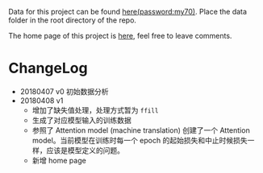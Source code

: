 Data for this project can be found [here(password:my70)](https://pan.baidu.com/s/15q48jFovG4-s3y_lzeea5Q). Place the data folder in the root directory of the repo.

The home page of this project is [here](https://www.notion.so/tianxingye/KDD-Cup-2018-eba62397b4b5403297826b928f3fe42c), feel free to leave comments.

# ChangeLog

- 20180407 v0 初始数据分析
- 20180408 v1
  - 增加了缺失值处理，处理方式暂为 `ffill`
  - 生成了对应模型输入的训练数据
  - 参照了 Attention model (machine translation) 创建了一个 Attention model。当前模型在训练时每一个 epoch 的起始损失和中止时候损失一样，应该是模型定义的问题。
  - 新增 home page